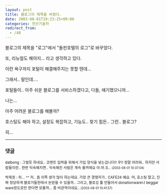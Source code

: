 ```yaml
---
layout: post
title: 블로그의 제목을 바꿨다.
date: 2003-08-01T19:23:25+09:00
categories: 전산기술자
redirect_from:
  - /48
---
```


블로그의 제목을 "로그"에서 "돌핀호텔의 로그"로 바꾸었다.

또, 리뉴얼도 해야지... 라고 생각하고 있다.

이런 욕구까지 포털이 해결해주지는 못할 텐데...

그래서.. 말인데....

포털들이.. 아주 쉬운 블로그를 서비스하겠다고, 다들, 얘기했으니까...

나는...

아주 어려운 블로그를 해볼까?

호스팅도 해야 하고, 설정도 복잡하고, 기능도.. 찾기 힘든.. 그런.. 블로그?

히...

* * *

### 댓글



<!--- cmt:86 --->
<!--- mail: --->
<!--- parent:0 --->

<small class=comment>dalbong : 그럴듯 하네요.. 코멘트 입력을 위해서 가입 양식을 넣는겁니다!! 우!! 정말 어려워..   하지만 사람들이란.. 한번 익숙해지면.. 익숙해진 사람은 계속 올꺼에요 아.마.도.. <small>(2003-08-01 10:37:04)</small></small>


<!--- cmt:87 --->
<!--- mail: --->
<!--- parent:0 --->

<small class=comment>박제권 : 히... ^^  저.. 즘 이쪽 생각 많이 하는데요. 가장 큰 경쟁자가.. CAFE24 예요.  머, 호스팅 말고, 진짜 정당하게 블로거들한테서 돈받을 수 있을까..  그리고, 블로깅 툴 만들어서 donationware나 beggar ware정도로만 한다면 모를까...  좀 비관적이네요.. <small>(2003-08-01 10:41:57)</small></small>

